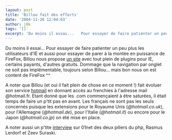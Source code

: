 ```yaml
---
layout: post
title: 'Billou fait des efforts'
date: '2004-11-20 12:04:03'
author: j0k
tags: '[]'
excerpt: 'Du moins il essai...   Pour essayer de faire patienter un peu plus les utilisateurs d''IE et aussi pour essayer de parer à la montée en puissance de FireFox, Billou nous propose [un site](http://windowsmarketplace.com/content.aspx?ctId=63) avec tout plein de plugins pour IE, certains payants, d''autres gratuits.   Dommage que la navigation par onglet ne soit      ...'
---
```


Du moins il essai...   Pour essayer de faire patienter un peu plus les utilisateurs d'IE et aussi pour essayer de parer à la montée en puissance de FireFox, Billou nous propose [un site](http://windowsmarketplace.com/content.aspx?ctId=63) avec tout plein de plugins pour IE, certains payants, d'autres gratuits.   Dommage que la navigation par onglet ne soit pas implémentable, toujours selon Billou... mais bon nous on est content de FireFox ^^

A noter que Billou (et oui il fait plein de chose en ce moment !) fait évoluer son service [hotmail](http://www.hotmail.fr/) en donnant accès au frenchies à l'adresse mail @hotmail.fr. Etant donné que les .com commençaient à être saturées, il était temps de faire un p'tit pas en avant. Les français ne sont pas les seuls concernés puisque les extensions pour le Royaume Unis (*@hotmail.co.uk*), pour l'Allemagne (*@hotmail.de*), pour l'Italie (*@hotmail.it*) ou encore pour le Japon (*@hotmail.co.jp*) on été mise en place.

A noter aussi un p'tite [interview](http://www.01net.com/article/257354.html) sur 01net des deux piliers du php, Rasmus Lerdorf et Zeev Suraski.
